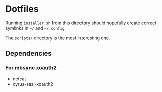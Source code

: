 Dotfiles
========

Running `installer.sh` from this directory should hopefully create correct
symlinks in `~/` and `~/.config`.

The `scripts/` directory is the most interesting one.

Dependencies
------------
### For mbsync xoauth2
- netcat
- cyrus-sasl-xoauth2
